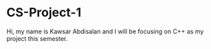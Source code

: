 # CS-Project-1

Hi, my name is Kawsar Abdisalan and I will be focusing on C++ as my project this semester. 

